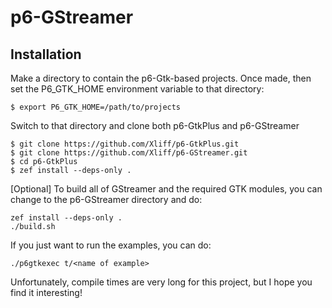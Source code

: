 # p6-GStreamer

## Installation

Make a directory to contain the p6-Gtk-based projects. Once made, then set the P6_GTK_HOME environment variable to that directory:

```
$ export P6_GTK_HOME=/path/to/projects
```

Switch to that directory and clone both p6-GtkPlus and p6-GStreamer

```
$ git clone https://github.com/Xliff/p6-GtkPlus.git
$ git clone https://github.com/Xliff/p6-GStreamer.git
$ cd p6-GtkPlus
$ zef install --deps-only .
```

[Optional] To build all of GStreamer and the required GTK modules, you can change to the p6-GStreamer directory and do:

```
zef install --deps-only .
./build.sh
```

If you just want to run the examples, you can do:

```
./p6gtkexec t/<name of example>
```

Unfortunately, compile times are very long for this project, but I hope you find it interesting!
